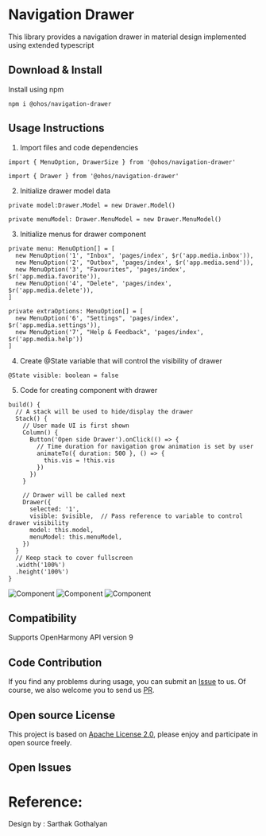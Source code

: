# Navigation Drawer

This library provides a navigation drawer in material design implemented using extended typescript

## Download & Install

Install using npm

```npm i @ohos/navigation-drawer```

## Usage Instructions

1. Import files and code dependencies

```ets
import { MenuOption, DrawerSize } from '@ohos/navigation-drawer'

import { Drawer } from '@ohos/navigation-drawer'
```

2. Initialize drawer model data

```
private model:Drawer.Model = new Drawer.Model()

private menuModel: Drawer.MenuModel = new Drawer.MenuModel()
```

3. Initialize menus for drawer component

```
private menu: MenuOption[] = [
  new MenuOption('1', "Inbox", 'pages/index', $r('app.media.inbox')),
  new MenuOption('2', "Outbox", 'pages/index', $r('app.media.send')),
  new MenuOption('3', "Favourites", 'pages/index', $r('app.media.favorite')),
  new MenuOption('4', "Delete", 'pages/index', $r('app.media.delete')),
]

private extraOptions: MenuOption[] = [
  new MenuOption('6', "Settings", 'pages/index', $r('app.media.settings')),
  new MenuOption('7', "Help & Feedback", 'pages/index', $r('app.media.help'))
]
```

4. Create @State variable that will control the visibility of drawer

```
@State visible: boolean = false
```

5. Code for creating component with drawer

```
build() {
  // A stack will be used to hide/display the drawer
  Stack() {
    // User made UI is first shown
    Column() {
      Button('Open side Drawer').onClick(() => {
        // Time duration for navigation grow animation is set by user
        animateTo({ duration: 500 }, () => {
          this.vis = !this.vis
        })
      })
    }

    // Drawer will be called next
    Drawer({
      selected: '1',
      visible: $visible,  // Pass reference to variable to control drawer visibility
      model: this.model,
      menuModel: this.menuModel,
    })
  }
  // Keep stack to cover fullscreen
  .width('100%')
  .height('100%')
}
```

![Component](screenshots/drawer_small.png)
![Component](screenshots/drawer_medium.png)
![Component](screenshots/drawer_big.png)

## Compatibility

Supports OpenHarmony API version 9

## Code Contribution

If you find any problems during usage, you can submit an [Issue](https://github.com/Applib-OpenHarmony/NavigationDrawer/issues) to us. Of course, we also welcome you to send us [PR](https://github.com/Applib-OpenHarmony/NavigationDrawer/pulls).

## Open source License

This project is based
on [Apache License 2.0](https://github.com/Applib-OpenHarmony/NavigationDrawer/LICENSE), please enjoy and
participate in open source freely.

## Open Issues


# Reference:

Design by : Sarthak Gothalyan